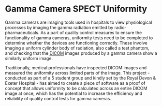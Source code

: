 # Gamma Camera SPECT Uniformity
Gamma cameras are imaging tools used in hospitals to view physiological processes by imaging the gamma radiation emitted by radio-pharmaceuticals. As a part of quality control measures to ensure the functionality of gamma cameras, uniformity tests need to be completed to determine whether the devices are functioning correctly. These involve imaging a uniform cylinder body of radiation, also called a test phantom, and checking that the [DICOM](https://en.wikipedia.org/wiki/DICOM) images produced by a gamma camera show a similarly uniform image. 

Traditionally, medical professionals have inspected DICOM images and measured the uniformity across limited parts of the image. This project - conducted as part of a 5 student group and kindly set by the Royal Devon & Exeter Hospital - has aimed to create a piece of software as a proof of concept that allows uniformity to be calculated across an entire DICOM image at once, which has the potential to increase the efficiency and reliability of quality control tests for gamma cameras.
